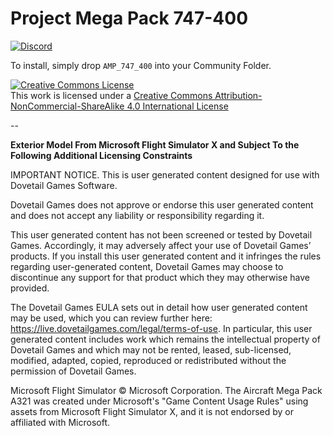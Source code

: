 # Project Mega Pack 747-400

[![Discord](https://img.shields.io/discord/746450820077453393.svg?label=&logo=discord&logoColor=ffffff&color=7289DA&labelColor=7289DA)](https://discord.gg/megapack)

To install, simply drop `AMP_747_400` into your Community Folder.

<a rel="license" href="http://creativecommons.org/licenses/by-nc-sa/4.0/"><img alt="Creative Commons License" style="border-width:0" src="https://i.creativecommons.org/l/by-nc-sa/4.0/88x31.png" /></a><br />This work is licensed under a <a rel="license" href="http://creativecommons.org/licenses/by-nc-sa/4.0/">Creative Commons Attribution-NonCommercial-ShareAlike 4.0 International License</a>

--

**Exterior Model From Microsoft Flight Simulator X and Subject To the Following Additional Licensing Constraints**

IMPORTANT NOTICE. This is user generated content designed for use with Dovetail Games Software.

Dovetail Games does not approve or endorse this user generated content and does not accept any liability or responsibility regarding it.

This user generated content has not been screened or tested by Dovetail Games. Accordingly, it may adversely affect your use of Dovetail Games’ products. If you install this user generated content and it infringes the rules regarding user-generated content, Dovetail Games may choose to discontinue any support for that product which they may otherwise have provided.

The Dovetail Games EULA sets out in detail how user generated content may be used, which you can review further here: https://live.dovetailgames.com/legal/terms-of-use. In particular, this user generated content includes work which remains the intellectual property of Dovetail Games and which may not be rented, leased, sub-licensed, modified, adapted, copied, reproduced or redistributed without the permission of Dovetail Games.

Microsoft Flight Simulator © Microsoft Corporation. The Aircraft Mega Pack A321 was created under Microsoft's "Game Content Usage Rules" using assets from Microsoft Flight Simulator X, and it is not endorsed by or affiliated with Microsoft.
